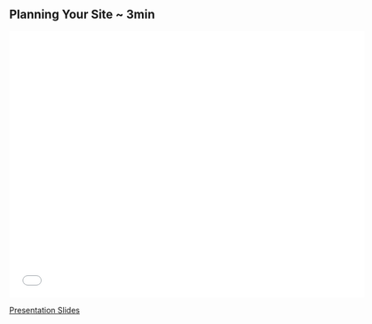 

## Planning Your Site ~ 3min

<iframe width="640" height="480" src="//www.youtube.com/embed/TmW9d8Uik6E?rel=0" frameborder="0" allowfullscreen></iframe>

[Presentation Slides](https://docs.google.com/presentation/d/1eU-4wD5dsxV1t-3CA3T82gbv2K3pAs92pq30HlmXM_U/edit?usp=sharing)